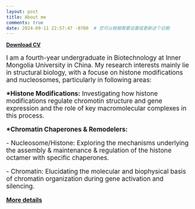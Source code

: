 ```yaml
---
layout: post
title: About me
comments: true
date: 2024-09-11 22:57:47 -0700  # 您可以根据需要设置或更新这个日期
---
```


[**Download CV**](assets/CV.pdf)

<p style="font-size: 17px;">I am a fourth-year undergraduate in Biotechnology at Inner Mongolia University in China. My research interests mainly lie in structural biology, with a focuse on histone modifications and nucleosomes, particularly in following areas:</p>

<p style="font-size: 17px;"><strong>*Histone Modifications:</strong> Investigating how histone modifications regulate chromotin structure and gene expression and the role of key macromolecular complexes in this process.</p>

<p style="font-size: 17px;"><strong>*Chromatin Chaperones & Remodelers:</strong>
<p style="font-size: 17px;">- Nucleosome/Histone: Exploring the mechanisms underlying the assembly & maintenance & regulation of the histone octamer with specific chaperones.</p>
<p style="font-size: 17px;">- Chromatin: Elucidating the molecular and biophysical basis of chromatin organization during gene activation and silencing.</p>

<p><strong style="font-size: 16px;"><a href="https://manxin-c.github.io/aboutme/">More details</a></strong></p> 
